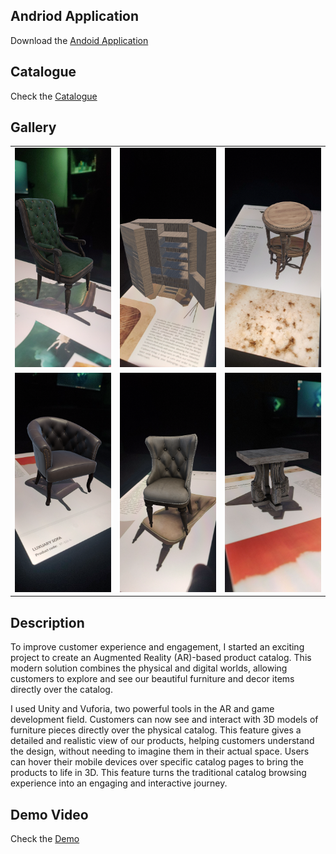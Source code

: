 ## Andriod Application
Download the <a  href="https://github.com/SoumyaratnaDebnath/The-Crafted-Nest-AR-Catalogue/blob/main/The%20Crafted%20Nest%20AR%20Companion.apk" > Andoid Application  </a>


## Catalogue
Check the  <a href="https://github.com/SoumyaratnaDebnath/The-Crafted-Nest-AR-Catalogue/blob/main/The%20Crafted%20Nest%20Catalogue.pdf" >Catalogue</a>

## Gallery
<table>
  <tr>
    <td><img src="images/image (1).png" alt="Banner" style="width:100%"></td>
    <td><img src="images/image (2).png" alt="1" style="width:100%"></td>
    <td><img src="images/image (3).png" alt="2" style="width:100%"></td>
  </tr>
  <tr style="border:none;">
    <td><img src="images/image (4).png" alt="3" style="width:100%"></td>
    <td><img src="images/image (5).png" alt="4" style="width:100%"></td>
    <td><img src="images/image (1).jpg" alt="5" style="width:100%"></td>
  </tr>
</table>

## Description

To improve customer experience and engagement, I started an exciting project to create an Augmented Reality (AR)-based product catalog. This modern solution combines the physical and digital worlds, allowing customers to explore and see our beautiful furniture and decor items directly over the catalog.

I used Unity and Vuforia, two powerful tools in the AR and game development field. Customers can now see and interact with 3D models of furniture pieces directly over the physical catalog. This feature gives a detailed and realistic view of our products, helping customers understand the design, without needing to imagine them in their actual space. Users can hover their mobile devices over specific catalog pages to bring the products to life in 3D. This feature turns the traditional catalog browsing experience into an engaging and interactive journey.

## Demo Video
Check the  <a href="https://www.youtube.com/embed/bUWp_fSLiWg" >Demo</a>

